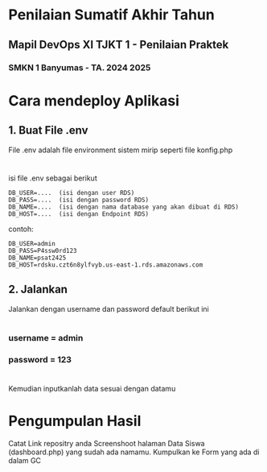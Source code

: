 # Penilaian Sumatif Akhir Tahun
## Mapil DevOps XI TJKT 1 - Penilaian Praktek
### SMKN 1 Banyumas - TA. 2024 2025


#
# Cara mendeploy Aplikasi

## 1. Buat File .env

File .env adalah file environment sistem mirip seperti file konfig.php
#
isi file .env sebagai berikut

```.env
DB_USER=....  (isi dengan user RDS)
DB_PASS=....  (isi dengan password RDS)
DB_NAME=....  (isi dengan nama database yang akan dibuat di RDS)
DB_HOST=....  (isi dengan Endpoint RDS)
```

contoh:

```.env
DB_USER=admin
DB_PASS=P4ssw0rd123
DB_NAME=psat2425
DB_HOST=rdsku.czt6n8ylfvyb.us-east-1.rds.amazonaws.com
```

## 2. Jalankan 
Jalankan dengan username dan password default berikut ini
#
### username = admin
### password = 123
#

Kemudian inputkanlah data sesuai dengan datamu


#
# Pengumpulan Hasil
Catat Link repositry anda
Screenshoot halaman Data Siswa (dashboard.php) yang sudah ada namamu.
Kumpulkan ke Form yang ada di dalam GC 

#